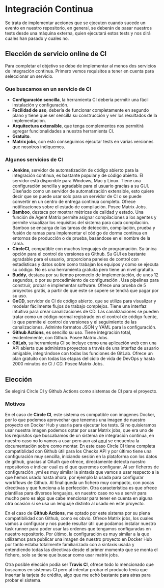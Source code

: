 # Integración Continua

Se trata de implementar acciones que se ejecuten cuando sucede un evento en nuestro repositorio, en general, se deberán de pasar nuestros tests desde una máquina externa, quien ejecutará estos tests y nos dirá cuales han pasado y cuales no.

## Elección de servicio online de CI

Para completar el objetivo se debe de implementar al menos dos servicios de integración continua. Primero vemos requisitos a tener en cuenta para seleccionar un servicio.

### Que buscamos en un servicio de CI

* **Configuración sencilla**, la herramienta CI debería permitir una fácil instalación y configuración.
* **Facilidad de uso**, debería de funcionar completamente en segundo plano y tiene que ser sencilla su construcción y ver los resultados de la implementación.
* **Arquitectura extensible**, que tenga complementos nos permitirá agregar funcionalidades a nuestra herramienta CI.
* **Gratuito**.
* **Matrix jobs**, con esto conseguimos ejecutar tests en varias versiones que nosotros indiquemos.

### Algunos servicios de CI

* **Jenkins**, servidor de automatización de código abierto para la integración continua, es bastante popular y de código abierto. El servidor está disponible para Windows, Mac y Linux. Tiene una configuración sencilla y agradable para el usuario gracias a su GUI. Diseñado como un servidor de automatización extensible, esto quiere decir que se puede usar solo para un servidor de CI o se puede convertir en un centro de entrega continua completo. Ofrece notificaciones sobre el estado de compilación. Posee Matrix Jobs.
* **Bamboo**, destaca por mostrar métricas de calidad y estado. Una función de Agent Matrix permite asignar compilaciones a los agentes y permite visualizar los requisitos del sistema para cada compilación. Bamboo se encarga de las tareas de detección, compilación, prueba y fusión de ramas para implementar el código de dorma continua en entornos de producción o de prueba, basándose en el nombre de la rama.
* **CircleCI**, compatible con muchos lenguajes de programación. Su única opción para el control de versiones es Github. Su GUI es bastante agradable para el usuario, proporciona paneles de control con estadísticas y datos sobre como trabajan los equipos y como se ejecuta su código. No es una herramienta gratuita pero tiene un nivel gratuito.
* **Buddy**, destaca por su tiempo promedio de implementación, de unos 12 segundos, o por su procedimiento de configuración . Usa pipelines para construir, probar e implementar software. Ofrece una prueba de 5 proyectos gratis, a partir de que este se supere se tendrá que pagar por su uso.
* **GoCD**, servidor de CI de código abierto, que se utiliza para visualizar y modelar fácilmente flujos de trabajo complejos. Tiene una interfaz intuitiva para crear canalizaciones de CD. Las canalizaciones se pueden tratar como un código normal registrado en el control de código fuente, lo que permite el control de versiones y el seguimiento de las canalizaciones. Adminte formatos JSON y YAML para la configuración.
* **Github Actions**, es sencillo su uso. Tiene integración total, evidentemente, con Github. Posee Matrix Jobs.
* **GitLab**, su herramienta CI se incluye como una aplicación web con una API abierta que administra proyectos a través de una interfaz de usuario amigable, integrándose con todas las funciones de GitLab. Ofrece un plan gratuito con todas las etapas del ciclo de vida de DevOps y hasta 2000 minutos de CI / CD. Posee Matrix Jobs.

## Elección

Se elegirá Circle CI y Github Actions como sistemas de CI para el proyecto.

### Motivos

En el caso de **Circle CI**, este sistema es compatible con imagenes Docker, por lo que podemos aprovechar que tenemos una imagen de nuestro proyecto en Docker Hub y usarla para ejecutar los tests. Si no quisieramos usar nuestra imagen podemos optar por usar Matrix jobs, que era uno de los requisitos que buscabamos de un sistema de integración continua, en nuestro caso no lo vamos a usar pero aun así [aquí](https://circleci.com/blog/circleci-matrix-jobs/) se encuentra la documentación sobre como montar. En este caso Circle CI tiene completa compatiblidad con Github útil para los Checks API y por último tiene una configuración muy sencilla, iniciando sesión en la plataforma con los datos de github, gracias al OAuth que ofrece, directamente detecta nuestro repositorios e indicar cual es el que queremos configurar. Al ser ficheros de configuración .yml es muy similar la sintaxis que vamos a usar respecto a la que hemos usado hasta ahora, por ejemplo la usada para configurar workflows de Github. Al final queda un fichero muy compacto, con pocas directivas y que funciona a la perfección. Otra característica es que ofrece plantillas para diversos lenguajes, en nuestro caso no va a servir para mucho pero es algo que cabe mencionar para tener en cuenta en alguna otra ocasión si se usa un lenguaje distinto al usado en este proyecto.

En el caso de **Github Actions**, me optado por este sistema por su plena compatibilidad con Github, como es obvio. Ofrece Matrix jobs, los cuales vamos a configurar y nos puede resultar útil que podamos instalar nuestro task runner para poder usar las ordenes que tengamos configuradas en nuestro repositorio. Por último, la configuración es muy similar a la que utilizamos para publicar una imagen de nuestro proyecto en Docker Hub por tanto estaba totalmente familiarizado con a sintaxis usada y entendiendo todas las directivas desde el primer momento que se monta el fichero, solo se tiene que buscar como usar matrix jobs.

Otra posible elección podía ser **Travis CI**, ofrece todo lo mencionado que buscamos en sistemas CI pero al intentar probar el producto tenía que insertar la tarjeta de crédito, algo que me echó bastante para atras para probar el sistema.

